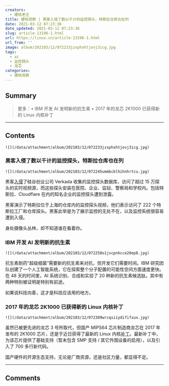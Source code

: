 ```yaml
---
creators:
  - 硬核老王
title: 硬核观察 | 黑客入侵了数以千计的监控探头，特斯拉仓库也在列
date: 2021-03-12 07:23:36
date_updated: 2021-03-12 07:23:36
slug: article-13196-1.html
url: https://linux.cn/article-13196-1.html
url_from: ''
image: album/202103/12/072233jzxphxhtjovj3icg.jpg
tags:
  - ai
  - 监控探头
  - 龙芯
categories:
  - 硬核观察
---
```


## Summary

> 更多：• IBM 开发 AI 发明新的抗生素 • 2017 年的龙芯 2K1000 已获得新的 Linux 内核补丁

***

<!-- more -->

## Contents

`![](/data/attachment/album/202103/12/072233jzxphxhtjovj3icg.jpg)`

### 黑客入侵了数以千计的监控探头，特斯拉仓库也在列

`![](/data/attachment/album/202103/12/072245ummbcblhihnhrtcu.jpg)`

黑客[入侵](https://www.bnnbloomberg.ca/hackers-break-into-thousands-of-security-cameras-exposing-tesla-jails-hospitals-1.1574681)了硅谷创业公司 Verkada 收集的监控探头数据库，访问了超过 15 万探头的实时视频源，而这些探头安装在医院、企业、监狱、警察局和学校内。包括特斯拉、Cloudflare 在内的知名企业的监控探头遭到泄露。

黑客演示了特斯拉位于上海的仓库内的监控探头视频，他们表示访问了 222 个特斯拉工厂和仓库探头。黑客此举是为了展示监控的无处不在，以及监控系统很容易遭到入侵。

身处摄像头丛林，却不知道谁在看着你。 

### IBM 开发 AI 发明新的抗生素

`![](/data/attachment/album/202103/12/072258o1jscpnhcce20ep8.jpg)`

抗生素耐药“超级细菌”需要新的抗生素来对抗，但开发它们需要时间。IBM 研究团队创建了一个人工智能系统，它在探索整个分子配置的可能性空间方面速度更快。在 48 天的时间里，AI 系统识别、合成和实验了 20 种新的抗生素候选肽。其中有两种特别被证明是特别有前途。

如果说科技向善，这才是科技应该用的地方。 

### 2017 年的龙芯 2K1000 已获得新的 Linux 内核补丁

`![](/data/attachment/album/202103/12/072309wrcqsiiydififxux.jpg)`

虽然已被更先进的龙芯 3 号所取代，但国产 MIPS64 芯片制造商龙芯在 2017 年发布的 2K1000 芯片，还是于近日获得了最新的 Linux 内核[补丁](https://lore.kernel.org/lkml/20210310075639.20372-1-zhangqing@loongson.cn/)。最新补丁中，为该芯片提供了基础支持（暂未包含 SMP 支持 / 其它外围设备的启用），以及引入了 700 多行新代码。

国产硬件的开源生态支持，无论是厂商资源，还是社区力量，都显得不足。

***

## Comments

